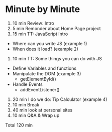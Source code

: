 # Minute by Minute

1. 10 min Review: Intro
1.  5 min Remonder about Home Page project
1. 15 min TT: JavaScript Intro
  - Where can you write JS (example 1)
  - When does it load? (example 2)
1. 10 min TT: Some things you can do with JS
  - Define Variables and functions
  - Manipulate the DOM (example 3)
    - getElementById()
  - Handle Events 
    - addEventListener()
1. 20 min I do we do: Tip Calculator (example 4)
1. 10 min Break
1. 40 min look at personal sites
1. 10 min Q&A & Wrap up

Total 120 min
